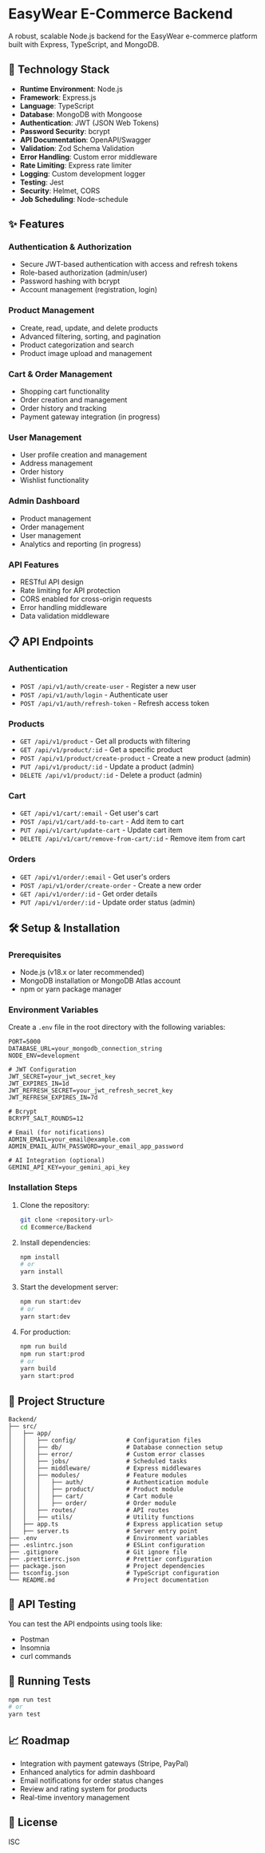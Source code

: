 # EasyWear E-Commerce Backend

A robust, scalable Node.js backend for the EasyWear e-commerce platform built with Express, TypeScript, and MongoDB.

## 🚀 Technology Stack

- **Runtime Environment**: Node.js
- **Framework**: Express.js
- **Language**: TypeScript
- **Database**: MongoDB with Mongoose
- **Authentication**: JWT (JSON Web Tokens)
- **Password Security**: bcrypt
- **API Documentation**: OpenAPI/Swagger
- **Validation**: Zod Schema Validation
- **Error Handling**: Custom error middleware
- **Rate Limiting**: Express rate limiter
- **Logging**: Custom development logger
- **Testing**: Jest
- **Security**: Helmet, CORS
- **Job Scheduling**: Node-schedule

## ✨ Features

### Authentication & Authorization

- Secure JWT-based authentication with access and refresh tokens
- Role-based authorization (admin/user)
- Password hashing with bcrypt
- Account management (registration, login)

### Product Management

- Create, read, update, and delete products
- Advanced filtering, sorting, and pagination
- Product categorization and search
- Product image upload and management

### Cart & Order Management

- Shopping cart functionality
- Order creation and management
- Order history and tracking
- Payment gateway integration (in progress)

### User Management

- User profile creation and management
- Address management
- Order history
- Wishlist functionality

### Admin Dashboard

- Product management
- Order management
- User management
- Analytics and reporting (in progress)

### API Features

- RESTful API design
- Rate limiting for API protection
- CORS enabled for cross-origin requests
- Error handling middleware
- Data validation middleware

## 📋 API Endpoints

### Authentication

- `POST /api/v1/auth/create-user` - Register a new user
- `POST /api/v1/auth/login` - Authenticate user
- `POST /api/v1/auth/refresh-token` - Refresh access token

### Products

- `GET /api/v1/product` - Get all products with filtering
- `GET /api/v1/product/:id` - Get a specific product
- `POST /api/v1/product/create-product` - Create a new product (admin)
- `PUT /api/v1/product/:id` - Update a product (admin)
- `DELETE /api/v1/product/:id` - Delete a product (admin)

### Cart

- `GET /api/v1/cart/:email` - Get user's cart
- `POST /api/v1/cart/add-to-cart` - Add item to cart
- `PUT /api/v1/cart/update-cart` - Update cart item
- `DELETE /api/v1/cart/remove-from-cart/:id` - Remove item from cart

### Orders

- `GET /api/v1/order/:email` - Get user's orders
- `POST /api/v1/order/create-order` - Create a new order
- `GET /api/v1/order/:id` - Get order details
- `PUT /api/v1/order/:id` - Update order status (admin)

## 🛠️ Setup & Installation

### Prerequisites

- Node.js (v18.x or later recommended)
- MongoDB installation or MongoDB Atlas account
- npm or yarn package manager

### Environment Variables

Create a `.env` file in the root directory with the following variables:

```
PORT=5000
DATABASE_URL=your_mongodb_connection_string
NODE_ENV=development

# JWT Configuration
JWT_SECRET=your_jwt_secret_key
JWT_EXPIRES_IN=1d
JWT_REFRESH_SECRET=your_jwt_refresh_secret_key
JWT_REFRESH_EXPIRES_IN=7d

# Bcrypt
BCRYPT_SALT_ROUNDS=12

# Email (for notifications)
ADMIN_EMAIL=your_email@example.com
ADMIN_EMAIL_AUTH_PASSWORD=your_email_app_password

# AI Integration (optional)
GEMINI_API_KEY=your_gemini_api_key
```

### Installation Steps

1. Clone the repository:

   ```bash
   git clone <repository-url>
   cd Ecommerce/Backend
   ```

2. Install dependencies:

   ```bash
   npm install
   # or
   yarn install
   ```

3. Start the development server:

   ```bash
   npm run start:dev
   # or
   yarn start:dev
   ```

4. For production:
   ```bash
   npm run build
   npm run start:prod
   # or
   yarn build
   yarn start:prod
   ```

## 📁 Project Structure

```
Backend/
├── src/
│   ├── app/
│   │   ├── config/              # Configuration files
│   │   ├── db/                  # Database connection setup
│   │   ├── error/               # Custom error classes
│   │   ├── jobs/                # Scheduled tasks
│   │   ├── middleware/          # Express middlewares
│   │   ├── modules/             # Feature modules
│   │   │   ├── auth/            # Authentication module
│   │   │   ├── product/         # Product module
│   │   │   ├── cart/            # Cart module
│   │   │   ├── order/           # Order module
│   │   ├── routes/              # API routes
│   │   ├── utils/               # Utility functions
│   ├── app.ts                   # Express application setup
│   ├── server.ts                # Server entry point
├── .env                         # Environment variables
├── .eslintrc.json               # ESLint configuration
├── .gitignore                   # Git ignore file
├── .prettierrc.json             # Prettier configuration
├── package.json                 # Project dependencies
├── tsconfig.json                # TypeScript configuration
└── README.md                    # Project documentation
```

## 🔄 API Testing

You can test the API endpoints using tools like:

- Postman
- Insomnia
- curl commands

## 🧪 Running Tests

```bash
npm run test
# or
yarn test
```

## 📈 Roadmap

- Integration with payment gateways (Stripe, PayPal)
- Enhanced analytics for admin dashboard
- Email notifications for order status changes
- Review and rating system for products
- Real-time inventory management

## 📄 License

ISC

